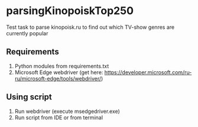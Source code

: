 # parsingKinopoiskTop250
Test task to parse kinopoisk.ru to find out which TV-show genres are currently popular

## Requirements

1. Python modules from requirements.txt
2. Microsoft Edge webdriver (get here: https://developer.microsoft.com/ru-ru/microsoft-edge/tools/webdriver/)

## Using script

1. Run webdriver (execute msedgedriver.exe)
2. Run script from IDE or from terminal
